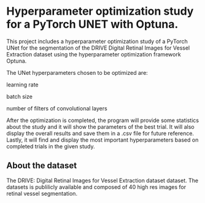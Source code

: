 # Hyperparameter optimization study for a PyTorch UNET with Optuna.

This project includes a hyperparameter optimization study of a PyTorch UNet for the segmentation of the DRIVE Digital Retinal Images for Vessel Extraction dataset using the hyperparameter optimization framework Optuna.

The UNet hyperparameters chosen to be optimized are:

learning rate

batch size

number of filters of convolutional layers


After the optimization is completed, the program will provide some statistics about the study and it will show the parameters of the best trial. It will also display the overall results and save them in a .csv file for future reference. Lastly, it will find and display the most important hyperparameters based on completed trials in the given study.



## About the dataset
The DRIVE: Digital Retinal Images for Vessel Extraction dataset dataset. The datasets is publilicly available and composed of 40 high res images for retinal vessel segmentation.

